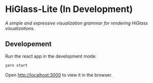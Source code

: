 # HiGlass-Lite (In Development)
*A simple and expressive visualization grammar for rendering HiGlass visualizations.*

## Developement
Run the react app in the development mode:
```sh
yarn start
```
Open [http://localhost:3000](http://localhost:3000) to view it in the browser.
